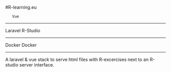 #R-learning.eu

	   Vue
------------------------
Laravel		R-Studio
---------	--------
Docker		Docker
---------	--------

A laravel & vue stack to serve html files with R-excercises next to an R-studio server interface. 
